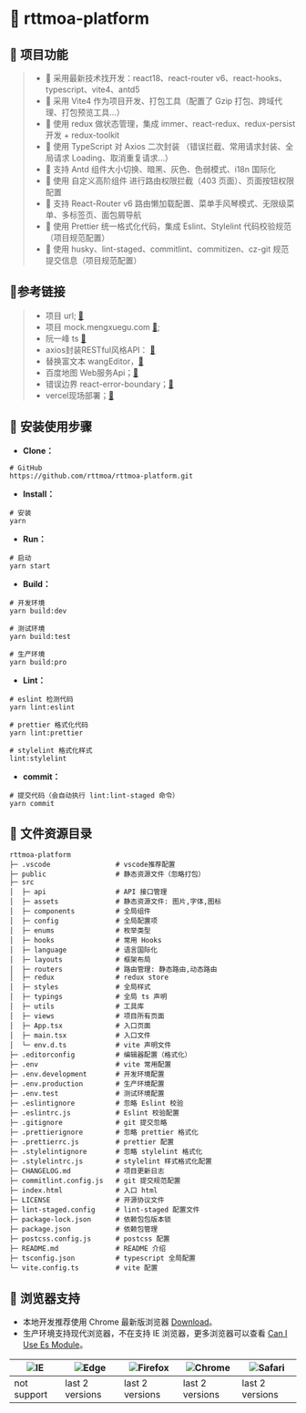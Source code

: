 # 📖 rttmoa-platform

## 🛫 项目功能

> -   🚀 采用最新技术找开发：react18、react-router v6、react-hooks、typescript、vite4、antd5
> -   🚀 采用 Vite4 作为项目开发、打包工具（配置了 Gzip 打包、跨域代理、打包预览工具…）
> -   🚀 使用 redux 做状态管理，集成 immer、react-redux、redux-persist 开发 + redux-toolkit
> -   🚀 使用 TypeScript 对 Axios 二次封装 （错误拦截、常用请求封装、全局请求 Loading、取消重复请求…）
> -   🚀 支持 Antd 组件大小切换、暗黑、灰色、色弱模式、i18n 国际化
> -   🚀 使用 自定义高阶组件 进行路由权限拦截（403 页面）、页面按钮权限配置
> -   🚀 支持 React-Router v6 路由懒加载配置、菜单手风琴模式、无限级菜单、多标签页、面包屑导航
> -   🚀 使用 Prettier 统一格式化代码，集成 Eslint、Stylelint 代码校验规范（项目规范配置）
> -   🚀 使用 husky、lint-staged、commitlint、commitizen、cz-git 规范提交信息（项目规范配置）

## 📑参考链接

> -   项目 url; [🚀](http://localhost:9527)
> -   项目 mock.mengxuegu.com [🚀](https://mock.mengxuegu.com/);
> -   阮一峰 ts [🚀](https://wangdoc.com/typescript/)
> -   axios封装RESTful风格API： [🚀](https://wocwin.github.io/t-ui/projectProblem/axios.html)
> -   替换富文本 wangEditor，[🚀](https://github.com/wangeditor-team/wangEditor)
> -   百度地图 Web服务Api；[🚀](https://lbsyun.baidu.com/faq/api?title=webapi)
> -   错误边界 react-error-boundary；[🚀](https://github.com/bvaughn/react-error-boundary)
> -   vercel现场部署；[🚀](https://vercel.com/)

## 🌱 安装使用步骤

-   **Clone：**

```
# GitHub
https://github.com/rttmoa/rttmoa-platform.git
```

-   **Install：**

```
# 安装
yarn
```

-   **Run：**

```
# 启动
yarn start
```

-   **Build：**

```
# 开发环境
yarn build:dev

# 测试环境
yarn build:test

# 生产环境
yarn build:pro
```

-   **Lint：**

```
# eslint 检测代码
yarn lint:eslint

# prettier 格式化代码
yarn lint:prettier

# stylelint 格式化样式
lint:stylelint
```

-   **commit：**

```
# 提交代码（会自动执行 lint:lint-staged 命令）
yarn commit
```

## 📂 文件资源目录

```
rttmoa-platform
├─ .vscode                # vscode推荐配置
├─ public                 # 静态资源文件（忽略打包）
├─ src
│  ├─ api                 # API 接口管理
│  ├─ assets              # 静态资源文件: 图片,字体,图标
│  ├─ components          # 全局组件
│  ├─ config              # 全局配置项
│  ├─ enums               # 枚举类型
│  ├─ hooks               # 常用 Hooks
│  ├─ language            # 语言国际化
│  ├─ layouts             # 框架布局
│  ├─ routers             # 路由管理: 静态路由,动态路由
│  ├─ redux               # redux store
│  ├─ styles              # 全局样式
│  ├─ typings             # 全局 ts 声明
│  ├─ utils               # 工具库
│  ├─ views               # 项目所有页面
│  ├─ App.tsx             # 入口页面
│  ├─ main.tsx            # 入口文件
│  └─ env.d.ts            # vite 声明文件
├─ .editorconfig          # 编辑器配置（格式化）
├─ .env                   # vite 常用配置
├─ .env.development       # 开发环境配置
├─ .env.production        # 生产环境配置
├─ .env.test              # 测试环境配置
├─ .eslintignore          # 忽略 Eslint 校验
├─ .eslintrc.js           # Eslint 校验配置
├─ .gitignore             # git 提交忽略
├─ .prettierignore        # 忽略 prettier 格式化
├─ .prettierrc.js         # prettier 配置
├─ .stylelintignore       # 忽略 stylelint 格式化
├─ .stylelintrc.js        # stylelint 样式格式化配置
├─ CHANGELOG.md           # 项目更新日志
├─ commitlint.config.js   # git 提交规范配置
├─ index.html             # 入口 html
├─ LICENSE                # 开源协议文件
├─ lint-staged.config     # lint-staged 配置文件
├─ package-lock.json      # 依赖包包版本锁
├─ package.json           # 依赖包管理
├─ postcss.config.js      # postcss 配置
├─ README.md              # README 介绍
├─ tsconfig.json          # typescript 全局配置
└─ vite.config.ts         # vite 配置
```

## 🚨 浏览器支持

-   本地开发推荐使用 Chrome 最新版浏览器 [Download](https://www.google.com/intl/zh-CN/chrome/)。
-   生产环境支持现代浏览器，不在支持 IE 浏览器，更多浏览器可以查看 [Can I Use Es Module](https://caniuse.com/?search=ESModule)。

| ![IE](https://i.imgtg.com/2023/04/11/8z7ot.png) | ![Edge](https://i.imgtg.com/2023/04/11/8zr3p.png) | ![Firefox](https://i.imgtg.com/2023/04/11/8zKiU.png) | ![Chrome](https://i.imgtg.com/2023/04/11/8zNrx.png) | ![Safari](https://i.imgtg.com/2023/04/11/8zeGj.png) |
| ----------------------------------------------- | ------------------------------------------------- | ---------------------------------------------------- | --------------------------------------------------- | --------------------------------------------------- |
| not support                                     | last 2 versions                                   | last 2 versions                                      | last 2 versions                                     | last 2 versions                                     |
